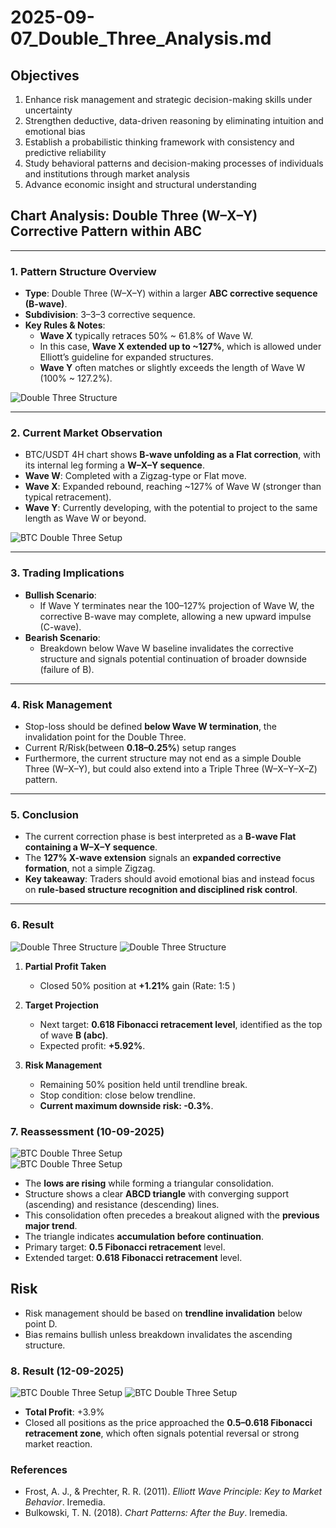 # 2025-09-07_Double_Three_Analysis.md  

## Objectives  

1. Enhance risk management and strategic decision-making skills under uncertainty  
2. Strengthen deductive, data-driven reasoning by eliminating intuition and emotional bias  
3. Establish a probabilistic thinking framework with consistency and predictive reliability  
4. Study behavioral patterns and decision-making processes of individuals and institutions through market analysis  
5. Advance economic insight and structural understanding  

## Chart Analysis: Double Three (W–X–Y) Corrective Pattern within ABC  

---

### 1. Pattern Structure Overview
- **Type**: Double Three (W–X–Y) within a larger **ABC corrective sequence (B-wave)**.  
- **Subdivision**: 3–3–3 corrective sequence.  
- **Key Rules & Notes**:  
  - **Wave X** typically retraces 50% ~ 61.8% of Wave W.  
  - In this case, **Wave X extended up to ~127%**, which is allowed under Elliott’s guideline for expanded structures.  
  - **Wave Y** often matches or slightly exceeds the length of Wave W (100% ~ 127.2%).  

![Double Three Structure](WXY.jpg)  

---

### 2. Current Market Observation
- BTC/USDT 4H chart shows **B-wave unfolding as a Flat correction**, with its internal leg forming a **W–X–Y sequence**.  
- **Wave W**: Completed with a Zigzag-type or Flat move.  
- **Wave X**: Expanded rebound, reaching ~127% of Wave W (stronger than typical retracement).  
- **Wave Y**: Currently developing, with the potential to project to the same length as Wave W or beyond.  

![BTC Double Three Setup](2025-09-07_Double_Three.png)  

---

### 3. Trading Implications
- **Bullish Scenario**:  
  - If Wave Y terminates near the 100–127% projection of Wave W, the corrective B-wave may complete, allowing a new upward impulse (C-wave).  
- **Bearish Scenario**:  
  - Breakdown below Wave W baseline invalidates the corrective structure and signals potential continuation of broader downside (failure of B).  

---

### 4. Risk Management
- Stop-loss should be defined **below Wave W termination**, the invalidation point for the Double Three.  
- Current R/Risk(between **0.18–0.25%**) setup ranges 
- Furthermore, the current structure may not end as a simple Double Three (W–X–Y), but could also extend into a Triple Three (W–X–Y–X–Z) pattern.

---

### 5. Conclusion
- The current correction phase is best interpreted as a **B-wave Flat containing a W–X–Y sequence**.  
- The **127% X-wave extension** signals an **expanded corrective formation**, not a simple Zigzag.  
- **Key takeaway**: Traders should avoid emotional bias and instead focus on **rule-based structure recognition and disciplined risk control**.  

---

### 6. Result
![Double Three Structure](Result.png)
![Double Three Structure](Profit_target.png)

1. **Partial Profit Taken**  
   - Closed 50% position at **+1.21%** gain (Rate: 1:5 )

2. **Target Projection**  
   - Next target: **0.618 Fibonacci retracement level**, identified as the top of wave **B (abc)**.  
   - Expected profit: **+5.92%**.  

3. **Risk Management**  
   - Remaining 50% position held until trendline break.  
   - Stop condition: close below trendline.  
   - **Current maximum downside risk: -0.3%**.  

### 7. Reassessment (10-09-2025)
![BTC Double Three Setup](Reassessment_Triangle.png)  
![BTC Double Three Setup](Entry.png)  

- The **lows are rising** while forming a triangular consolidation.  
- Structure shows a clear **ABCD triangle** with converging support (ascending) and resistance (descending) lines.  
- This consolidation often precedes a breakout aligned with the **previous major trend**.  
- The triangle indicates **accumulation before continuation**.  
- Primary target: **0.5 Fibonacci retracement** level.  
- Extended target: **0.618 Fibonacci retracement** level.  

## Risk
- Risk management should be based on **trendline invalidation** below point D.  
- Bias remains bullish unless breakdown invalidates the ascending structure.  

### 8. Result (12-09-2025)
![BTC Double Three Setup](End.png)
![BTC Double Three Setup](Proof.png)  
- **Total Profit**: +3.9%  
- Closed all positions as the price approached the **0.5–0.618 Fibonacci retracement zone**, which often signals potential reversal or strong market reaction.  


### References
- Frost, A. J., & Prechter, R. R. (2011). *Elliott Wave Principle: Key to Market Behavior*. Iremedia.  
- Bulkowski, T. N. (2018). *Chart Patterns: After the Buy*. Iremedia.  

